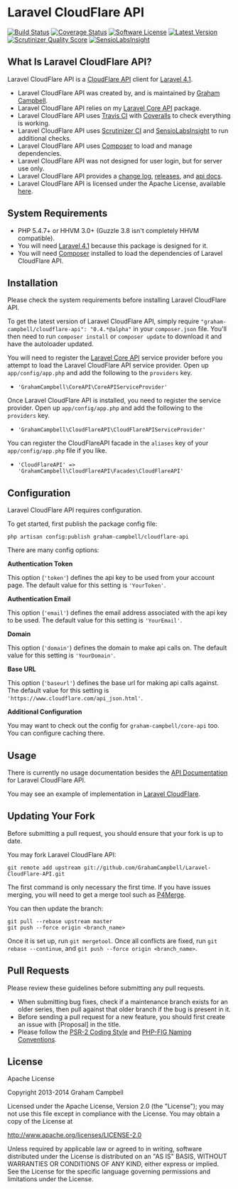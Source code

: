 Laravel CloudFlare API
======================


[![Build Status](https://img.shields.io/travis/GrahamCampbell/Laravel-CloudFlare-API/master.svg)](https://travis-ci.org/GrahamCampbell/Laravel-CloudFlare-API)
[![Coverage Status](https://img.shields.io/coveralls/GrahamCampbell/Laravel-CloudFlare-API/master.svg)](https://coveralls.io/r/GrahamCampbell/Laravel-CloudFlare-API)
[![Software License](https://img.shields.io/badge/license-Apache%202.0-brightgreen.svg)](https://github.com/GrahamCampbell/Laravel-CloudFlare-API/blob/master/LICENSE.md)
[![Latest Version](https://img.shields.io/github/release/GrahamCampbell/Laravel-CloudFlare-API.svg)](https://github.com/GrahamCampbell/Laravel-CloudFlare-API/releases)
[![Scrutinizer Quality Score](https://scrutinizer-ci.com/g/GrahamCampbell/Laravel-CloudFlare-API/badges/quality-score.png?s=0f3507596babc2503396aed5abceabeb6f703db9)](https://scrutinizer-ci.com/g/GrahamCampbell/Laravel-CloudFlare-API)
[![SensioLabsInsight](https://insight.sensiolabs.com/projects/4c2cc3f0-6804-46bb-8310-922934a0e675/mini.png)](https://insight.sensiolabs.com/projects/4c2cc3f0-6804-46bb-8310-922934a0e675)


## What Is Laravel CloudFlare API?

Laravel CloudFlare API is a [CloudFlare API](https://www.cloudflare.com/docs/client-api.html) client for [Laravel 4.1](http://laravel.com).

* Laravel CloudFlare API was created by, and is maintained by [Graham Campbell](https://github.com/GrahamCampbell).
* Laravel CloudFlare API relies on my [Laravel Core API](https://github.com/GrahamCampbell/Laravel-Core-API) package.
* Laravel CloudFlare API uses [Travis CI](https://travis-ci.org/GrahamCampbell/Laravel-CloudFlare-API) with [Coveralls](https://coveralls.io/r/GrahamCampbell/Laravel-CloudFlare-API) to check everything is working.
* Laravel CloudFlare API uses [Scrutinizer CI](https://scrutinizer-ci.com/g/GrahamCampbell/Laravel-CloudFlare-API) and [SensioLabsInsight](https://insight.sensiolabs.com/projects/4c2cc3f0-6804-46bb-8310-922934a0e675) to run additional checks.
* Laravel CloudFlare API uses [Composer](https://getcomposer.org) to load and manage dependencies.
* Laravel CloudFlare API was not designed for user login, but for server use only.
* Laravel CloudFlare API provides a [change log](https://github.com/GrahamCampbell/Laravel-CloudFlare-API/blob/master/CHANGELOG.md), [releases](https://github.com/GrahamCampbell/Laravel-CloudFlare-API/releases), and [api docs](http://grahamcampbell.github.io/Laravel-CloudFlare-API).
* Laravel CloudFlare API is licensed under the Apache License, available [here](https://github.com/GrahamCampbell/Laravel-CloudFlare-API/blob/master/LICENSE.md).


## System Requirements

* PHP 5.4.7+ or HHVM 3.0+ (Guzzle 3.8 isn't completely HHVM compatible).
* You will need [Laravel 4.1](http://laravel.com) because this package is designed for it.
* You will need [Composer](https://getcomposer.org) installed to load the dependencies of Laravel CloudFlare API.


## Installation

Please check the system requirements before installing Laravel CloudFlare API.

To get the latest version of Laravel CloudFlare API, simply require `"graham-campbell/cloudflare-api": "0.4.*@alpha"` in your `composer.json` file. You'll then need to run `composer install` or `composer update` to download it and have the autoloader updated.

You will need to register the [Laravel Core API](https://github.com/GrahamCampbell/Laravel-Core-API) service provider before you attempt to load the Laravel CloudFlare API service provider. Open up `app/config/app.php` and add the following to the `providers` key.

* `'GrahamCampbell\CoreAPI\CoreAPIServiceProvider'`

Once Laravel CloudFlare API is installed, you need to register the service provider. Open up `app/config/app.php` and add the following to the `providers` key.

* `'GrahamCampbell\CloudFlareAPI\CloudFlareAPIServiceProvider'`

You can register the CloudFlareAPI facade in the `aliases` key of your `app/config/app.php` file if you like.

* `'CloudFlareAPI' => 'GrahamCampbell\CloudFlareAPI\Facades\CloudFlareAPI'`


## Configuration

Laravel CloudFlare API requires configuration.

To get started, first publish the package config file:

    php artisan config:publish graham-campbell/cloudflare-api

There are many config options:

**Authentication Token**

This option (`'token'`) defines the api key to be used from your account page. The default value for this setting is `'YourToken'`.

**Authentication Email**

This option (`'email'`) defines the email address associated with the api key to be used. The default value for this setting is `'YourEmail'`.

**Domain**

This option (`'domain'`) defines the domain to make api calls on. The default value for this setting is `'YourDomain'`.

**Base URL**

This option (`'baseurl'`) defines the base url for making api calls against. The default value for this setting is `'https://www.cloudflare.com/api_json.html'`.

**Additional Configuration**

You may want to check out the config for `graham-campbell/core-api` too. You can configure caching there.


## Usage

There is currently no usage documentation besides the [API Documentation](http://grahamcampbell.github.io/Laravel-CloudFlare-API
) for Laravel CloudFlare API.

You may see an example of implementation in [Laravel CloudFlare](https://github.com/GrahamCampbell/Laravel-CloudFlare).


## Updating Your Fork

Before submitting a pull request, you should ensure that your fork is up to date.

You may fork Laravel CloudFlare API:

    git remote add upstream git://github.com/GrahamCampbell/Laravel-CloudFlare-API.git

The first command is only necessary the first time. If you have issues merging, you will need to get a merge tool such as [P4Merge](http://perforce.com/product/components/perforce_visual_merge_and_diff_tools).

You can then update the branch:

    git pull --rebase upstream master
    git push --force origin <branch_name>

Once it is set up, run `git mergetool`. Once all conflicts are fixed, run `git rebase --continue`, and `git push --force origin <branch_name>`.


## Pull Requests

Please review these guidelines before submitting any pull requests.

* When submitting bug fixes, check if a maintenance branch exists for an older series, then pull against that older branch if the bug is present in it.
* Before sending a pull request for a new feature, you should first create an issue with [Proposal] in the title.
* Please follow the [PSR-2 Coding Style](https://github.com/php-fig/fig-standards/blob/master/accepted/PSR-2-coding-style-guide.md) and [PHP-FIG Naming Conventions](https://github.com/php-fig/fig-standards/blob/master/bylaws/002-psr-naming-conventions.md).


## License

Apache License

Copyright 2013-2014 Graham Campbell

Licensed under the Apache License, Version 2.0 (the "License");
you may not use this file except in compliance with the License.
You may obtain a copy of the License at

 http://www.apache.org/licenses/LICENSE-2.0

Unless required by applicable law or agreed to in writing, software
distributed under the License is distributed on an "AS IS" BASIS,
WITHOUT WARRANTIES OR CONDITIONS OF ANY KIND, either express or implied.
See the License for the specific language governing permissions and
limitations under the License.
